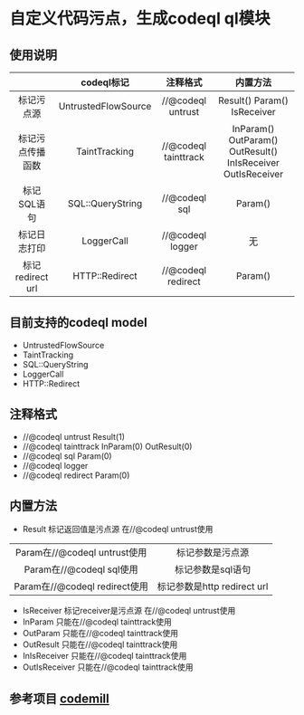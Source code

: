 
# 自定义代码污点，生成codeql ql模块
## 使用说明
| | codeql标记 | 注释格式 | 内置方法 | 
| :----:| :----: | :----: | :----: |
| 标记污点源| UntrustedFlowSource | //@codeql untrust | Result() Param() IsReceiver |
| 标记污点传播函数| TaintTracking | //@codeql tainttrack | InParam() OutParam() OutResult() InIsReceiver OutIsReceiver |
| 标记SQL语句| SQL::QueryString | //@codeql sql | Param() |
| 标记日志打印| LoggerCall | //@codeql logger | 无 |
| 标记redirect url| HTTP::Redirect | //@codeql redirect | Param() |

## 目前支持的codeql model
* UntrustedFlowSource
* TaintTracking
* SQL::QueryString
* LoggerCall
* HTTP::Redirect
## 注释格式
- //@codeql untrust Result(1)
- //@codeql tainttrack InParam(0) OutResult(0)
- //@codeql sql Param(0)
- //@codeql logger
- //@codeql redirect Param(0)
## 内置方法

- Result 标记返回值是污点源 在//@codeql untrust使用

|  |  |
| :----:| :----: |
| Param在//@codeql untrust使用 |标记参数是污点源 
| Param在//@codeql sql使用 |标记参数是sql语句
| Param在//@codeql redirect使用 |标记参数是http redirect url

- IsReceiver 标记receiver是污点源 在//@codeql untrust使用
- InParam 只能在//@codeql tainttrack使用
- OutParam 只能在//@codeql tainttrack使用
- OutResult 只能在//@codeql tainttrack使用
- InIsReceiver 只能在//@codeql tainttrack使用
- OutIsReceiver 只能在//@codeql tainttrack使用

## 参考项目 [codemill](https://github.com/gagliardetto/codemill)
